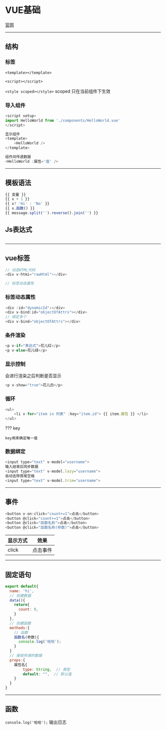 # VUE基础

[官网](https://vuejs.org)

---
## 结构

### 标签

`<template></template>`

`<script></script>`

`<style scoped></style>`  scoped 只在当前组件下生效


### 导入组件

```javascript
<script setup>
import HelloWorld from './components/HelloWorld.vue'
</script>

显示组件
<template>
    <HelloWorld />
</template>

组件间传递数据
<HelloWorld :属性='值' />
```


---
## 模板语法

```javascript
{{ 变量 }}
{{ x + 1 }}
{{ x? 'Hi' : 'No' }}
{{ x.函数() }}
{{ message.split('').reverse().join('') }}
```

## Js表达式

```javascript

```

---
## vue标签

```javascript
// 动态HTML代码
‹div v-htmi="rawHtml"›‹/div›

// 标签动态属性

```

### 标签动态属性

```javascript
‹div :id="dynamicId"›</div>
<div v-bind:id="objectOfAttrs"></div>
// 绑定多个
<div v-bind="objectOfAttrs"></div>
```

### 条件渲染

```javascript
<p v-if="表达式">花儿红</p>
<p v-else>花儿绿</p>
```

### 显示控制

会进行渲染之后判断是否显示

```javascript
<p v-show="true">花儿白</p>
```

### 循环

```javascript
<ul>
    <li v-for="item in 列表" :key="item.id"> {{ item.属性 }} </li>
</ul>
```

??? key

    key用来确定唯一值

### 数据绑定

```javascript
<input type="text" v-model="username">
输入结束后同步数据
<input type="text" v-model.lazy="username">
自动去除首尾空格
<input type="text" v-model.trim="username">
```

---
## 事件

```javascript
<button v-on:click="count+=1">点击</button>
<button @click="count+=1">点击</button>
<button @click="函数名称">点击</button>
<button @click="函数名称(参数)">点击</button>
```

| 显示方式 | 效果         |
| -------- | ------------ | 
| click        | 点击事件 |

---
## 固定语句

```javascript
export default{
  name: 'hi',
  // 创建数据
  data(){
    return{
      count: 0,
    }
  },
  // 创建函数
  methods:{
    // 函数
    函数名(参数){
      console.log('哈哈');
    }
  }
  // 接收传递的数据
  props:{
    属性名{
        type: String,  // 类型
        default: "",  // 默认值
    }
  }
}
```

---
## 函数

`console.log('哈哈');`  输出日志




